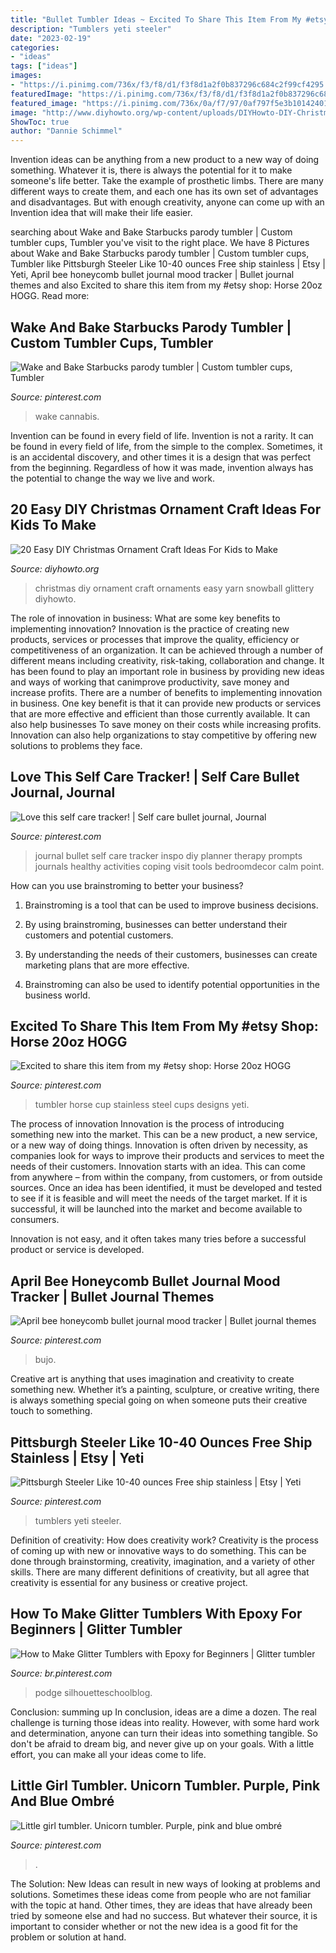 ```yaml
---
title: "Bullet Tumbler Ideas ~ Excited To Share This Item From My #etsy Shop: Horse 20oz Hogg"
description: "Tumblers yeti steeler"
date: "2023-02-19"
categories:
- "ideas"
tags: ["ideas"]
images:
- "https://i.pinimg.com/736x/f3/f8/d1/f3f8d1a2f0b837296c684c2f99cf4295.jpg"
featuredImage: "https://i.pinimg.com/736x/f3/f8/d1/f3f8d1a2f0b837296c684c2f99cf4295.jpg"
featured_image: "https://i.pinimg.com/736x/0a/f7/97/0af797f5e3b101424013cce3d588aaa0.jpg"
image: "http://www.diyhowto.org/wp-content/uploads/DIYHowto-DIY-Christmas-Ornament-Craft-Ideas-For-Kids-17.jpg"
ShowToc: true
author: "Dannie Schimmel"
---
```



Invention ideas can be anything from a new product to a new way of doing something. Whatever it is, there is always the potential for it to make someone's life better. Take the example of prosthetic limbs. There are many different ways to create them, and each one has its own set of advantages and disadvantages. But with enough creativity, anyone can come up with an Invention idea that will make their life easier.

	

		
searching about Wake and Bake Starbucks parody tumbler | Custom tumbler cups, Tumbler you've visit to the right place. We have 8 Pictures about Wake and Bake Starbucks parody tumbler | Custom tumbler cups, Tumbler like Pittsburgh Steeler Like 10-40 ounces Free ship stainless | Etsy | Yeti, April bee honeycomb bullet journal mood tracker | Bullet journal themes and also Excited to share this item from my #etsy shop: Horse 20oz HOGG. Read more:
		
    
## Wake And Bake Starbucks Parody Tumbler | Custom Tumbler Cups, Tumbler

<img loading=lazy src="https://i.pinimg.com/736x/f3/f8/d1/f3f8d1a2f0b837296c684c2f99cf4295.jpg" onerror="this.onerror=null;this.src='https://tse3.mm.bing.net/th?id=OIP.ZdY_seW0kusQa351rIoPrAHaJ4&amp;pid=15.1';" alt="Wake and Bake Starbucks parody tumbler | Custom tumbler cups, Tumbler">

_Source: pinterest.com_

>wake cannabis. 

	

Invention can be found in every field of life.
Invention is not a rarity. It can be found in every field of life, from the simple to the complex. Sometimes, it is an accidental discovery, and other times it is a design that was perfect from the beginning. Regardless of how it was made, invention always has the potential to change the way we live and work.

    
## 20 Easy DIY Christmas Ornament Craft Ideas For Kids To Make

<img loading=lazy src="http://www.diyhowto.org/wp-content/uploads/DIYHowto-DIY-Christmas-Ornament-Craft-Ideas-For-Kids-17.jpg" onerror="this.onerror=null;this.src='https://tse4.mm.bing.net/th?id=OIP.JVkr7KYxthNDFgw3vSdHZwHaKZ&amp;pid=15.1';" alt="20 Easy DIY Christmas Ornament Craft Ideas For Kids to Make">

_Source: diyhowto.org_

>christmas diy ornament craft ornaments easy yarn snowball glittery diyhowto. 

	

The role of innovation in business: What are some key benefits to implementing innovation?
Innovation is the practice of creating new products, services or processes that improve the quality, efficiency or competitiveness of an organization. It can be achieved through a number of different means including creativity, risk-taking, collaboration and change. It has been found to play an important role in business by providing new ideas and ways of working that canimprove productivity, save money and increase profits.
There are a number of benefits to implementing innovation in business. One key benefit is that it can provide new products or services that are more effective and efficient than those currently available. It can also help businesses To save money on their costs while increasing profits. Innovation can also help organizations to stay competitive by offering new solutions to problems they face.

    
## Love This Self Care Tracker! | Self Care Bullet Journal, Journal

<img loading=lazy src="https://i.pinimg.com/736x/fb/7c/0c/fb7c0ce5777477ed407a06edda22b28f.jpg" onerror="this.onerror=null;this.src='https://tse2.mm.bing.net/th?id=OIP.6GbDYdU8pOtrIr7SbNpx6AHaJ4&amp;pid=15.1';" alt="Love this self care tracker! | Self care bullet journal, Journal">

_Source: pinterest.com_

>journal bullet self care tracker inspo diy planner therapy prompts journals healthy activities coping visit tools bedroomdecor calm point. 

	

How can you use brainstroming to better your business?
1. Brainstroming is a tool that can be used to improve business decisions.
2. By using brainstroming, businesses can better understand their customers and potential customers.

3. By understanding the needs of their customers, businesses can create marketing plans that are more effective.

4. Brainstroming can also be used to identify potential opportunities in the business world.

    
## Excited To Share This Item From My #etsy Shop: Horse 20oz HOGG

<img loading=lazy src="https://i.pinimg.com/736x/aa/9f/a8/aa9fa855b33e71a625331419a22e6b12.jpg" onerror="this.onerror=null;this.src='https://tse1.mm.bing.net/th?id=OIP.xUdAWghWCyTMaRfg6_wEmQHaJ3&amp;pid=15.1';" alt="Excited to share this item from my #etsy shop: Horse 20oz HOGG">

_Source: pinterest.com_

>tumbler horse cup stainless steel cups designs yeti. 

	

The process of innovation
Innovation is the process of introducing something new into the market. This can be a new product, a new service, or a new way of doing things. Innovation is often driven by necessity, as companies look for ways to improve their products and services to meet the needs of their customers.
Innovation starts with an idea. This can come from anywhere – from within the company, from customers, or from outside sources. Once an idea has been identified, it must be developed and tested to see if it is feasible and will meet the needs of the target market. If it is successful, it will be launched into the market and become available to consumers.

Innovation is not easy, and it often takes many tries before a successful product or service is developed.

    
## April Bee Honeycomb Bullet Journal Mood Tracker | Bullet Journal Themes

<img loading=lazy src="https://i.pinimg.com/736x/bb/c5/3d/bbc53d971f286606fc44845390125a04.jpg" onerror="this.onerror=null;this.src='https://tse4.mm.bing.net/th?id=OIP.uKc6ebjCX5i9AcfMW4aKJwHaJ3&amp;pid=15.1';" alt="April bee honeycomb bullet journal mood tracker | Bullet journal themes">

_Source: pinterest.com_

>bujo. 

	

Creative art is anything that uses imagination and creativity to create something new. Whether it’s a painting, sculpture, or creative writing, there is always something special going on when someone puts their creative touch to something.

    
## Pittsburgh Steeler Like 10-40 Ounces Free Ship Stainless | Etsy | Yeti

<img loading=lazy src="https://i.pinimg.com/736x/c3/f5/7f/c3f57f43e8e5521c1a57308bd41f5664.jpg" onerror="this.onerror=null;this.src='https://tse4.mm.bing.net/th?id=OIP.Fjq1PSAHckefRRcEmnKrbgHaJ4&amp;pid=15.1';" alt="Pittsburgh Steeler Like 10-40 ounces Free ship stainless | Etsy | Yeti">

_Source: pinterest.com_

>tumblers yeti steeler. 

	

Definition of creativity: How does creativity work?
Creativity is the process of coming up with new or innovative ways to do something. This can be done through brainstorming, creativity, imagination, and a variety of other skills. There are many different definitions of creativity, but all agree that creativity is essential for any business or creative project.

    
## How To Make Glitter Tumblers With Epoxy For Beginners | Glitter Tumbler

<img loading=lazy src="https://i.pinimg.com/736x/c9/f2/85/c9f285bf6b88b6a6709b9879fcfb4000.jpg" onerror="this.onerror=null;this.src='https://tse4.mm.bing.net/th?id=OIP.Rwrka1rWQj3mN7YNdc6vxgHaJ4&amp;pid=15.1';" alt="How to Make Glitter Tumblers with Epoxy for Beginners | Glitter tumbler">

_Source: br.pinterest.com_

>podge silhouetteschoolblog. 

	

Conclusion: summing up
In conclusion, ideas are a dime a dozen. The real challenge is turning those ideas into reality. However, with some hard work and determination, anyone can turn their ideas into something tangible. So don't be afraid to dream big, and never give up on your goals. With a little effort, you can make all your ideas come to life.

    
## Little Girl Tumbler. Unicorn Tumbler. Purple, Pink And Blue Ombré

<img loading=lazy src="https://i.pinimg.com/736x/0a/f7/97/0af797f5e3b101424013cce3d588aaa0.jpg" onerror="this.onerror=null;this.src='https://tse3.mm.bing.net/th?id=OIP.TRmIH7rsPPiZzxmQRGRiTwHaJ3&amp;pid=15.1';" alt="Little girl tumbler. Unicorn tumbler. Purple, pink and blue ombré">

_Source: pinterest.com_

>. 

	

The Solution:
New Ideas can result in new ways of looking at problems and solutions. Sometimes these ideas come from people who are not familiar with the topic at hand. Other times, they are ideas that have already been tried by someone else and had no success. But whatever their source, it is important to consider whether or not the new idea is a good fit for the problem or solution at hand.

